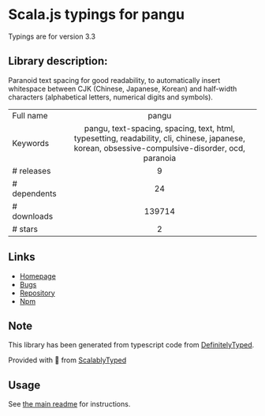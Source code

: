 
# Scala.js typings for pangu

Typings are for version 3.3

## Library description:
Paranoid text spacing for good readability, to automatically insert whitespace between CJK (Chinese, Japanese, Korean) and half-width characters (alphabetical letters, numerical digits and symbols).

|                    |                 |
| ------------------ | :-------------: |
| Full name          | pangu |
| Keywords           | pangu, text-spacing, spacing, text, html, typesetting, readability, cli, chinese, japanese, korean, obsessive-compulsive-disorder, ocd, paranoia |
| # releases         | 9 |
| # dependents       | 24 |
| # downloads        | 139714 |
| # stars            | 2 |

## Links
- [Homepage](https://github.com/vinta/pangu.js)
- [Bugs](https://github.com/vinta/pangu.js/issues)
- [Repository](https://github.com/vinta/pangu.js)
- [Npm](https://www.npmjs.com/package/pangu)
    


## Note
This library has been generated from typescript code from [DefinitelyTyped](https://definitelytyped.org).

Provided with :purple_heart: from [ScalablyTyped](https://github.com/oyvindberg/ScalablyTyped)

## Usage
See [the main readme](../../readme.md) for instructions.


